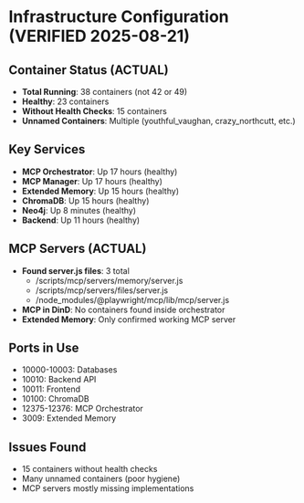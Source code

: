 # Infrastructure Configuration (VERIFIED 2025-08-21)

## Container Status (ACTUAL)
- **Total Running**: 38 containers (not 42 or 49)
- **Healthy**: 23 containers
- **Without Health Checks**: 15 containers
- **Unnamed Containers**: Multiple (youthful_vaughan, crazy_northcutt, etc.)

## Key Services
- **MCP Orchestrator**: Up 17 hours (healthy)
- **MCP Manager**: Up 17 hours (healthy)
- **Extended Memory**: Up 15 hours (healthy)
- **ChromaDB**: Up 15 hours (healthy)
- **Neo4j**: Up 8 minutes (healthy)
- **Backend**: Up 11 hours (healthy)

## MCP Servers (ACTUAL)
- **Found server.js files**: 3 total
  - /scripts/mcp/servers/memory/server.js
  - /scripts/mcp/servers/files/server.js
  - /node_modules/@playwright/mcp/lib/mcp/server.js
- **MCP in DinD**: No containers found inside orchestrator
- **Extended Memory**: Only confirmed working MCP server

## Ports in Use
- 10000-10003: Databases
- 10010: Backend API
- 10011: Frontend
- 10100: ChromaDB
- 12375-12376: MCP Orchestrator
- 3009: Extended Memory

## Issues Found
- 15 containers without health checks
- Many unnamed containers (poor hygiene)
- MCP servers mostly missing implementations